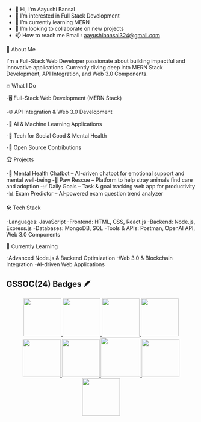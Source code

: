 - 👋 Hi, I’m Aayushi Bansal
- 👀 I’m interested in Full Stack Development
- 🌱 I’m currently learning MERN
- 💞️ I’m looking to collaborate on new projects
- 📫 How to reach me Email : aayushibansal324@gmail.com

🚀 About Me

I'm a Full-Stack Web Developer passionate about building impactful and innovative applications. Currently diving deep into MERN Stack Development, API Integration, and Web 3.0 Components.

🔥 What I Do

-🖥️ Full-Stack Web Development (MERN Stack)

-🌐 API Integration & Web 3.0 Development

-🤖 AI & Machine Learning Applications

-🐾 Tech for Social Good & Mental Health

-🚀 Open Source Contributions

🏆 Projects

-💬 Mental Health Chatbot – AI-driven chatbot for emotional support and mental well-being
-🐾 Paw Rescue – Platform to help stray animals find care and adoption
-✅ Daily Goals – Task & goal tracking web app for productivity
-📊 Exam Predictor – AI-powered exam question trend analyzer

🛠️ Tech Stack

-Languages: JavaScript
-Frontend: HTML, CSS, React.js
-Backend: Node.js, Express.js
-Databases: MongoDB, SQL
-Tools & APIs: Postman, OpenAI API, Web 3.0 Components

🌱 Currently Learning

-Advanced Node.js & Backend Optimization
-Web 3.0 & Blockchain Integration
-AI-driven Web Applications


<!---
Aayushibnsl/Aayushibnsl is a ✨ special ✨ repository because its `README.md` (this file) appears on your GitHub profile.
You can click the Preview link to take a look at your changes.
--->
## GSSOC(24) Badges 🪶
<div style='display:flex; align-items:center; gap: 10px;' align='center'><a href="https://gssoc.girlscript.tech/leaderboard">
<img src="https://raw.githubusercontent.com/GSSoC24/Postman-Challenge/main/docs/assets/Postman%20White.png" width="100px" height="100px" />
  <img src="https://raw.githubusercontent.com/GSSoC24/Postman-Challenge/main/docs/assets/1.png" width="100px" height="100px" />
  <img src="https://raw.githubusercontent.com/GSSoC24/Postman-Challenge/main/docs/assets/2.png" width="100px" height="100px" />
  <img src="https://raw.githubusercontent.com/GSSoC24/Postman-Challenge/main/docs/assets/3.png" width="100px" height="100px" />
  <img src="https://raw.githubusercontent.com/GSSoC24/Postman-Challenge/main/docs/assets/4.png" width="100px" height="100px" />
  <img src="https://raw.githubusercontent.com/GSSoC24/Postman-Challenge/main/docs/assets/5.png" width="100px" height="100px" />
  <img src="https://raw.githubusercontent.com/GSSoC24/Postman-Challenge/main/docs/assets/6.png" width="105px" height="105px" />
  <img src="https://raw.githubusercontent.com/GSSoC24/Postman-Challenge/main/docs/assets/7.png" width="100px" height="100px" />
  <img src="https://raw.githubusercontent.com/GSSoC24/Postman-Challenge/main/docs/assets/8.png" width="100px" height="100px" /></a>
</div>
